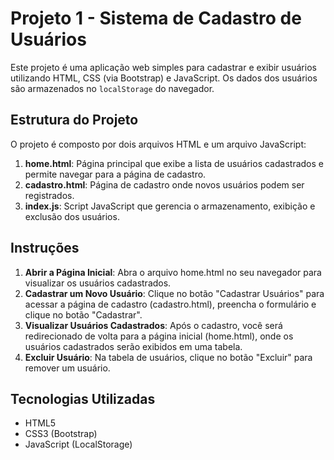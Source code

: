 # Projeto 1 - Sistema de Cadastro de Usuários

Este projeto é uma aplicação web simples para cadastrar e exibir usuários utilizando HTML, CSS (via Bootstrap) e JavaScript. Os dados dos usuários são armazenados no `localStorage` do navegador.

## Estrutura do Projeto

O projeto é composto por dois arquivos HTML e um arquivo JavaScript:

1. **home.html**: Página principal que exibe a lista de usuários cadastrados e permite navegar para a página de cadastro.
2. **cadastro.html**: Página de cadastro onde novos usuários podem ser registrados.
3. **index.js**: Script JavaScript que gerencia o armazenamento, exibição e exclusão dos usuários.


## Instruções

1. **Abrir a Página Inicial**: Abra o arquivo home.html no seu navegador para visualizar os usuários cadastrados.
2. **Cadastrar um Novo Usuário**: Clique no botão "Cadastrar Usuários" para acessar a página de cadastro (cadastro.html), preencha o formulário e clique no botão "Cadastrar".
3. **Visualizar Usuários Cadastrados**: Após o cadastro, você será redirecionado de volta para a página inicial (home.html), onde os usuários cadastrados serão exibidos em uma tabela.
4. **Excluir Usuário**: Na tabela de usuários, clique no botão "Excluir" para remover um usuário.
 
## Tecnologias Utilizadas

* HTML5
* CSS3 (Bootstrap)
* JavaScript (LocalStorage)

